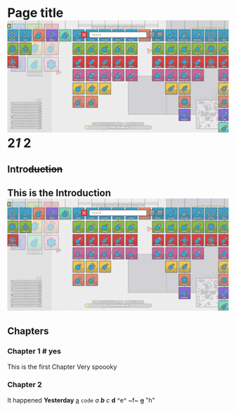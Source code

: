 # Page title ![a](image.png) 2*1* **2**
## Intro~~duction~~
This is the Introduction
![a](image.png)
---
## Chapters
### Chapter 1 # yes
This is the first Chapter
Very spoooky
### Chapter 2
It happened **Yesterday**
[a](google.com)
`code`
*a*
***b***
_c_
__d__
^e^
~f~
~~g~~
"h"
